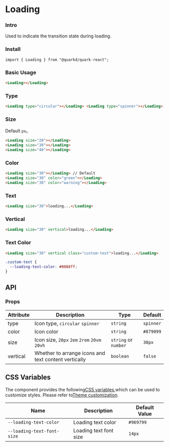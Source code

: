 # Loading

### Intro

Used to indicate the transition state during loading.

### Install

```tsx
import { Loading } from "@quarkd/quark-react";
```

### Basic Usage

```html
<Loading></Loading>
```

### Type

```html
<Loading type="circular"></Loading> <Loading type="spinner"></Loading>
```

### Size

Default `px`。

```html
<Loading size="20"></Loading>
<Loading size="30"></Loading>
<Loading size="40"></Loading>
```

### Color

```html
<Loading size="30"></Loading> // Default
<Loading size="30" color="green"></Loading>
<Loading size="30" color="warning"></Loading>
```

### Text

```html
<Loading size="30">loading...</Loading>
```

### Vertical

```html
<Loading size="30" vertical>loading...</Loading>
```

### Text Color

```html
<Loading size="30" vertical class="custom-text">loading...</Loading>
```

```css
.custom-text {
  --loading-text-color: #0088ff;
}
```

## API

### Props

| Attribute | Description                                          | Type                 | Default   |
| --------- | ---------------------------------------------------- | -------------------- | --------- |
| type      | Icon type, `circular` `spinner`                      | `string`             | `spinner` |
| color     | Icon color                                           | `string`             | `#879099` |
| size      | Icon size, `20px` `2em` `2rem` `20vm` `20vh`         | `string` or `number` | `30px`    |
| vertical  | Whether to arrange icons and text content vertically | `boolean`            | `false`   |

## CSS Variables

The component provides the following[CSS variables](https://developer.mozilla.org/zh-CN/docs/Web/CSS/Using_CSS_custom_properties),which can be used to customize styles. Please refer to[Theme customization](#/zh-CN/guide/theme).

| Name                       | Description            | Default Value |
| -------------------------- | ---------------------- | ------------- |
| `--loading-text-color`     | Loading text color     | `#969799`     |
| `--loading-text-font-size` | Loading text font size | `14px`        |
